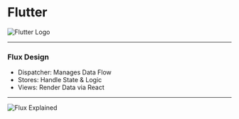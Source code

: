 # Flutter 

![Flutter Logo](https://cdn.arstechnica.net/wp-content/uploads/2018/06/7-2-1.jpg)

---

### Flux Design

- Dispatcher: Manages Data Flow
- Stores: Handle State & Logic
- Views: Render Data via React

---

![Flux Explained](https://facebook.github.io/flux/img/flux-simple-f8-diagram-explained-1300w.png)
